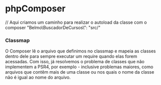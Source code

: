 # phpComposer

// Aqui criamos um caminho para realizar o autoload da classe com o composer
"Belmo\\BuscadorDeCursos\\": "src/"

### Classmap

O Composer lê o arquivo que definimos no classmap e mapeia as classes dentro dele para sempre executar um require quando elas forem acessadas. Com isso, já resolvemos o problema de classes que não implementem a PSR4, por exemplo - inclusive problemas maiores, como arquivos que contêm mais de uma classe ou nos quais o nome da classe não é igual ao nome do arquivo.
